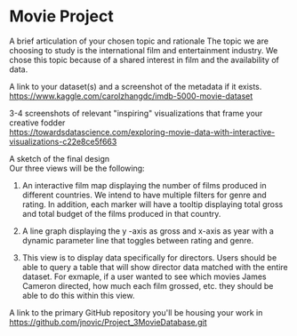 # Movie Project

A brief articulation of your chosen topic and rationale
The topic we are choosing to study is the international film and entertainment industry. We chose this topic because of a shared interest in film and the availability of data.

A link to your dataset(s) and a screenshot of the metadata if it exists.    
https://www.kaggle.com/carolzhangdc/imdb-5000-movie-dataset

3-4 screenshots of relevant "inspiring" visualizations that frame your creative fodder  
https://towardsdatascience.com/exploring-movie-data-with-interactive-visualizations-c22e8ce5f663

A sketch of the final design     
Our three views will be the following:

1. An interactive film map displaying the number of films produced in different countries. We intend to have multiple filters for genre and rating. In addition, each marker will have a tooltip displaying total gross and total budget of the films produced in that country. 

2. A line graph displaying the y -axis as gross and x-axis as year with a dynamic parameter line that toggles between rating and genre. 

3. This view is to display data specifically for directors. Users should be able to query a table that will show director data matched with the entire dataset. For exmaple, if a user wanted to see which movies James Cameron directed, how much each film grossed, etc. they should be able to do this within this view. 

A link to the primary GitHub repository you'll be housing your work in
https://github.com/jnovic/Project_3MovieDatabase.git
